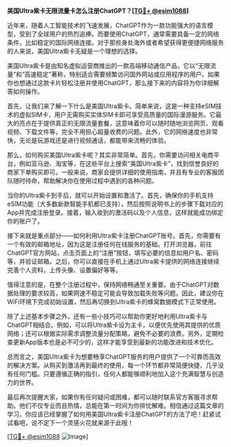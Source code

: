**美国Ultra紫卡无限流量卡怎么注册ChatGPT？[[TG💪+ @esim1088](https://t.me/s/esim1088)]**

近年来，随着人工智能技术的飞速发展，ChatGPT作为一款功能强大的语言模型，受到了全球用户的热烈追捧。而要使用ChatGPT，通常需要具备一定的网络条件，比如稳定的国际网络连接。对于那些身处海外或者希望获得更便捷网络服务的人来说，美国Ultra紫卡无疑是一个理想的选择。

美国Ultra紫卡是由知名虚拟运营商推出的一款高端移动通信产品，它以“无限流量”和“高速稳定”著称，特别适合需要频繁访问国外网站或应用程序的用户。如果你也想通过这款卡片轻松注册并使用ChatGPT，那么接下来的内容将为你详细解答如何操作。

首先，让我们来了解一下什么是美国Ultra紫卡。简单来说，这是一种支持eSIM技术的虚拟SIM卡，用户无需购买实体SIM卡即可享受高质量的国际漫游服务。它最大的亮点在于提供真正的无限流量套餐，这意味着你可以随时随地浏览网页、观看视频、下载文件等，完全不用担心超量收费的问题。此外，它的网络速度也非常快，无论是玩游戏还是进行视频通话，都能带来流畅的体验。

那么，如何购买美国Ultra紫卡呢？其实非常简单。首先，你需要访问相关电商平台，例如亚马逊、淘宝等，在这些平台上搜索“美国Ultra紫卡”，找到信誉良好的商家下单购买即可。一般来说，商家会提供详细的使用指南，并且有专业的客服团队随时待命，帮助解决你在使用过程中遇到的各种问题。

当你的Ultra紫卡到手后，就可以开始设置和激活了。首先，确保你的手机支持eSIM功能（大多数新款智能手机都已支持），然后按照说明书上的步骤下载对应的App并完成注册登录。接着，输入收到的激活码以及个人信息，这样就能成功绑定你的账户了。

接下来就是重点部分——如何利用Ultra紫卡注册ChatGPT账号。首先，你需要有一个有效的邮箱地址，因为这是注册任何在线服务的基础。打开浏览器，前往ChatGPT官方网站，点击页面上的“注册”按钮，填写必要的信息如用户名、密码等，并验证邮箱。之后，你可以直接在手机上通过Ultra紫卡提供的网络连接继续完善个人资料，上传头像、设置偏好等等。

值得注意的是，在整个注册过程中，保持网络畅通至关重要。由于ChatGPT对数据处理的要求较高，如果网速不稳定可能会导致加载失败等问题。因此，建议你在WiFi环境下完成初始设置，然后再切换到Ultra紫卡的蜂窝数据模式下正常使用。

除了上述基本步骤之外，还有一些小技巧可以帮助你更好地利用Ultra紫卡与ChatGPT相结合。例如，可以将Ultra紫卡设为主卡，以便优先使用其提供的优质网络；还可以根据实际需求调整流量分配策略，避免不必要的浪费。另外，定期检查更新App版本也是必不可少的，这样才能享受到最新的功能改进和技术优化。

总而言之，美国Ultra紫卡为想要畅享ChatGPT服务的用户提供了一个可靠而高效的解决方案。从购买到激活再到最终的使用，每一个环节都非常简便快捷，几乎没有任何门槛。只要遵循正确的指引，任何人都能够顺利地加入这个充满智慧与创造力的世界。

最后再次提醒大家，如果你有任何疑问或困难，都可以随时联系官方客服寻求帮助。他们不仅专业而且热情，总能在第一时间为你排忧解难。相信通过这篇文章的学习，你应该已经掌握了如何用美国Ultra紫卡注册ChatGPT的方法了吧！赶紧试试看吧，说不定下一个灵感火花就来源于此哦！

[[TG💪+ @esim1088](https://t.me/s/esim1088) ![Image](https://i.postimg.cc/4NQfJmqS/Snipaste-2025-05-13-00-14-12.png)]